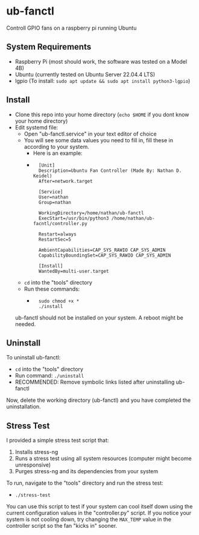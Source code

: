 # ub-fanctl
Controll GPIO fans on a raspberry pi running Ubuntu

## System Requirements
* Raspberry Pi (most should work, the software was tested on a Model 4B)
* Ubuntu (currently tested on Ubuntu Server 22.04.4 LTS)
* lgpio (To install: `sudo apt update && sudo apt install python3-lgpio`)

## Install
* Clone this repo into your home directory (`echo $HOME` if you dont know your home directory)
* Edit systemd file:
    - Open "ub-fanctl.service" in your text editor of choice
    - You will see some data values you need to fill in, fill these in according to your system.
        - Here is an example:
        - ```
            [Unit]
            Description=Ubuntu Fan Controller (Made By: Nathan D. Keidel)
            After=network.target

            [Service]
            User=nathan
            Group=nathan

            WorkingDirectory=/home/nathan/ub-fanctl
            ExecStart=/usr/bin/python3 /home/nathan/ub-facntl/controller.py

            Restart=always
            RestartSec=5

            AmbientCapabilities=CAP_SYS_RAWIO CAP_SYS_ADMIN
            CapabilityBoundingSet=CAP_SYS_RAWIO CAP_SYS_ADMIN

            [Install]
            WantedBy=multi-user.target
          ```
    - `cd` into the "tools" directory
    - Run these commands:
        - ```
            sudo chmod +x *
            ./install
          ```
    ub-fanctl should not be installed on your system. A reboot might be needed.

## Uninstall
To uninstall ub-fanctl:
* `cd` into the "tools" directory
* Run command: `./uninstall`
* RECOMMENDED: Remove symbolic links listed after uninstalling ub-fanctl

Now, delete the working directory (ub-fanctl) and you have completed the uninstallation.

## Stress Test
I provided a simple stress test script that:
1. Installs stress-ng
2. Runs a stress test using all system resources (computer might become unresponsive)
3. Purges stress-ng and its dependencies from your system

To run, navigate to the "tools" directory and run the stress test:
* `./stress-test`

You can use this script to test if your system can cool itself down using the current configuration values in the "controller.py" script. If you notice your system is not cooling down, try changing the `MAX_TEMP` value in the controller script so the fan "kicks in" sooner.
